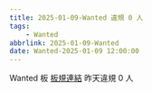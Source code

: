 ```yaml
---
title: 2025-01-09-Wanted 違規 0 人
tags:
    - Wanted
abbrlink: 2025-01-09-Wanted
date: Wanted-2025-01-09 12:00:00
---
```

Wanted 板 [板規連結](https://www.ptt.cc/bbs/Wanted/M.1608829773.A.D3B.html)
昨天違規 0 人
